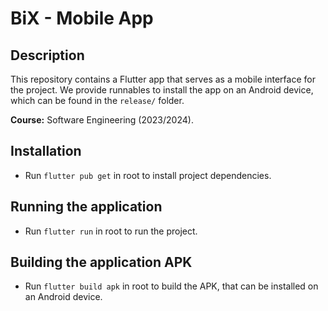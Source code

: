 # BiX - Mobile App

## Description

This repository contains a Flutter app that serves as a mobile interface for the project.
We provide runnables to install the app on an Android device, which can be found in the `release/` folder.

**Course:** Software Engineering (2023/2024).

## Installation

- Run `flutter pub get` in root to install project dependencies.

## Running the application

- Run `flutter run` in root to run the project.

## Building the application APK

- Run `flutter build apk` in root to build the APK, that can be installed on an
Android device.
